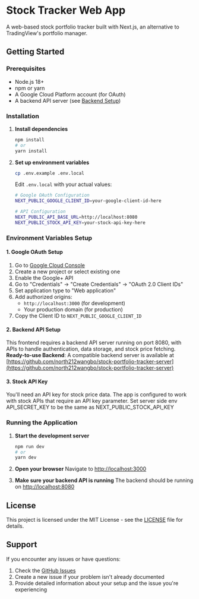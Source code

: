 # Stock Tracker Web App

A web-based stock portfolio tracker built with Next.js, an alternative to TradingView's portfolio manager.

## Getting Started

### Prerequisites

- Node.js 18+ 
- npm or yarn
- A Google Cloud Platform account (for OAuth)
- A backend API server (see [Backend Setup](#backend-setup))

### Installation

1. **Install dependencies**
   ```bash
   npm install
   # or
   yarn install
   ```

2. **Set up environment variables**
   ```bash
   cp .env.example .env.local
   ```

   Edit `.env.local` with your actual values:
   ```bash
   # Google OAuth Configuration
   NEXT_PUBLIC_GOOGLE_CLIENT_ID=your-google-client-id-here
   
   # API Configuration
   NEXT_PUBLIC_API_BASE_URL=http://localhost:8080
   NEXT_PUBLIC_STOCK_API_KEY=your-stock-api-key-here
   ```

### Environment Variables Setup

#### 1. Google OAuth Setup

1. Go to [Google Cloud Console](https://console.cloud.google.com/)
2. Create a new project or select existing one
3. Enable the Google+ API
4. Go to "Credentials" → "Create Credentials" → "OAuth 2.0 Client IDs"
5. Set application type to "Web application"
6. Add authorized origins:
   - `http://localhost:3000` (for development)
   - Your production domain (for production)
7. Copy the Client ID to `NEXT_PUBLIC_GOOGLE_CLIENT_ID`

#### 2. Backend API Setup

This frontend requires a backend API server running on port 8080, with APIs to handle authentication, data storage, and stock price fetching. 
**Ready-to-use Backend**: A compatible backend server is available at [https://github.com/north212wangbo/stock-portfolio-tracker-server](https://github.com/north212wangbo/stock-portfolio-tracker-server)

#### 3. Stock API Key

You'll need an API key for stock price data. The app is configured to work with stock APIs that require an API key parameter. Set server side env API_SECRET_KEY to be the same as NEXT_PUBLIC_STOCK_API_KEY

### Running the Application

1. **Start the development server**
   ```bash
   npm run dev
   # or
   yarn dev
   ```

2. **Open your browser**
   Navigate to [http://localhost:3000](http://localhost:3000)

3. **Make sure your backend API is running**
   The backend should be running on [http://localhost:8080](http://localhost:8080)

## License

This project is licensed under the MIT License - see the [LICENSE](LICENSE) file for details.

## Support

If you encounter any issues or have questions:

1. Check the [GitHub Issues](https://github.com/north212wangbo/stock-tracker-web/issues)
2. Create a new issue if your problem isn't already documented
3. Provide detailed information about your setup and the issue you're experiencing